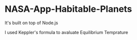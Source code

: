 # NASA-App-Habitable-Planets 

It's built on top of Node.js

I used Keppler's formula to avaluate Equilibrium Temprature